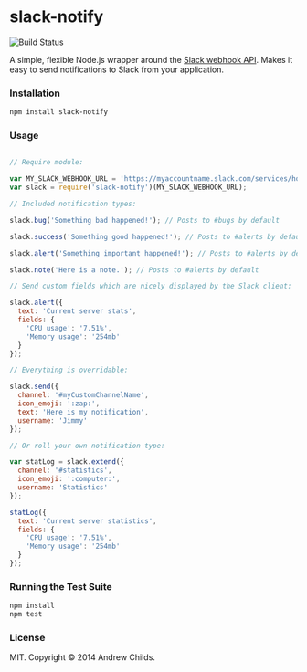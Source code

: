 # slack-notify

![Build Status](https://travis-ci.org/andrewchilds/slack-notify.png?branch=master)

A simple, flexible Node.js wrapper around the [Slack webhook API](https://api.slack.com). Makes it easy to send notifications to Slack from your application.

### Installation

```sh
npm install slack-notify
```

### Usage

```js

// Require module:

var MY_SLACK_WEBHOOK_URL = 'https://myaccountname.slack.com/services/hooks/incoming-webhook?token=myToken';
var slack = require('slack-notify')(MY_SLACK_WEBHOOK_URL);

// Included notification types:

slack.bug('Something bad happened!'); // Posts to #bugs by default

slack.success('Something good happened!'); // Posts to #alerts by default

slack.alert('Something important happened!'); // Posts to #alerts by default

slack.note('Here is a note.'); // Posts to #alerts by default

// Send custom fields which are nicely displayed by the Slack client:

slack.alert({
  text: 'Current server stats',
  fields: {
    'CPU usage': '7.51%',
    'Memory usage': '254mb'
  }
});

// Everything is overridable:

slack.send({
  channel: '#myCustomChannelName',
  icon_emoji: ':zap:',
  text: 'Here is my notification',
  username: 'Jimmy'
});

// Or roll your own notification type:

var statLog = slack.extend({
  channel: '#statistics',
  icon_emoji: ':computer:',
  username: 'Statistics'
});

statLog({
  text: 'Current server statistics',
  fields: {
    'CPU usage': '7.51%',
    'Memory usage': '254mb'
  }
});

```

### Running the Test Suite

```sh
npm install
npm test
```

### License

MIT. Copyright &copy; 2014 Andrew Childs.
